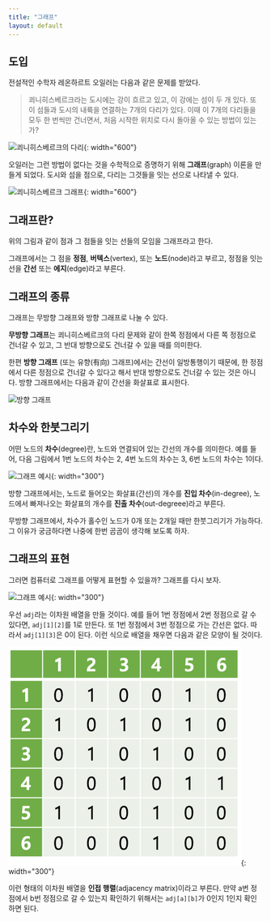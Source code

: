 ```yaml
---
title: "그래프"
layout: default
---
```


## 도입
전설적인 수학자 레온하르트 오일러는 다음과 같은 문제를 받았다.
> 쾨니히스베르크라는 도시에는 강이 흐르고 있고, 이 강에는 섬이 두 개 있다. 또 이 섬들과 도시의 내륙을 연결하는 7개의 다리가 있다. 이때 이 7개의 다리들을 모두 한 번씩만 건너면서, 처음 시작한 위치로 다시 돌아올 수 있는 방법이 있는가?

![쾨니히스베르크의 다리](https://cdn.britannica.com/77/74877-050-F5DD4C34/Leonhard-Euler-route-each-question-bridges-Swiss.jpg){: width="600"}

오일러는 그런 방법이 없다는 것을 수학적으로 증명하기 위해 **그래프**(graph) 이론을 만들게 되었다. 도시와 섬을 점으로, 다리는 그것들을 잇는 선으로 나타낼 수 있다.

![쾨니히스베르크 그래프](https://www.researchgate.net/profile/Pawel_Boguslawski/publication/265219734/figure/fig3/AS:652964947558402@1532690383480/The-Koenigsberg-bridge-problem-a-seven-bridges-of-Koenigsberg-b-graph-representation.png){: width="600"}

## 그래프란?
위의 그림과 같이 점과 그 점들을 잇는 선들의 모임을 그래프라고 한다.

그래프에서는 그 점을 **정점**, **버텍스**(vertex), 또는 **노드**(node)라고 부르고, 정점을 잇는 선을 **간선** 또는 **에지**(edge)라고 부른다.

## 그래프의 종류
그래프는 무방향 그래프와 방향 그래프로 나눌 수 있다.

**무방향 그래프**는 쾨니히스베르크의 다리 문제와 같이 한쪽 정점에서 다른 쪽 정점으로 건너갈 수 있고, 그 반대 방향으로도 건너갈 수 있을 때를 의미한다.

한편 **방향 그래프** (또는 유향(有向) 그래프)에서는 간선이 일방통행이기 때문에, 한 정점에서 다른 정점으로 건너갈 수 있다고 해서 반대 방향으로도 건너갈 수 있는 것은 아니다. 방향 그래프에서는 다음과 같이 간선을 화살표로 표시한다.

![방향 그래프](https://upload.wikimedia.org/wikipedia/commons/a/a2/Directed.svg)

## 차수와 한붓그리기
어떤 노드의 **차수**(degree)란, 노드와 연결되어 있는 간선의 개수를 의미한다. 예를 들어, 다음 그림에서 1번 노드의 차수는 2, 4번 노드의 차수는 3, 6번 노드의 차수는 1이다.

![그래프 예시](https://upload.wikimedia.org/wikipedia/commons/thumb/5/5b/6n-graf.svg/666px-6n-graf.svg.png){: width="300"}

방향 그래프에서는, 노드로 들어오는 화살표(간선)의 개수를 **진입 차수**(in-degree), 노드에서 빠져나오는 화살표의 개수를 **진출 차수**(out-degreee)라고 부른다.

무방향 그래프에서, 차수가 홀수인 노드가 0개 또는 2개일 때만 한붓그리기가 가능하다. 그 이유가 궁금하다면 나중에 한번 곰곰이 생각해 보도록 하자.

## 그래프의 표현
그러면 컴퓨터로 그래프를 어떻게 표현할 수 있을까? 그래프를 다시 보자.

![그래프 예시](https://upload.wikimedia.org/wikipedia/commons/thumb/5/5b/6n-graf.svg/666px-6n-graf.svg.png){: width="300"}

우선 `adj`라는 이차원 배열을 만들 것이다. 예를 들어 1번 정점에서 2번 정점으로 갈 수 있다면, `adj[1][2]`를 1로 만든다. 또 1번 정점에서 3번 정점으로 가는 간선은 없다. 따라서 `adj[1][3]`은 0이 된다. 이런 식으로 배열을 채우면 다음과 같은 모양이 될 것이다.

![인접 행렬](assets/adjmat.png){: width="300"}

이런 형태의 이차원 배열을 **인접 행렬**(adjacency matrix)이라고 부른다. 만약 a번 정점에서 b번 정점으로 갈 수 있는지 확인하기 위해서는 `adj[a][b]`가 0인지 1인지 확인하면 된다.
